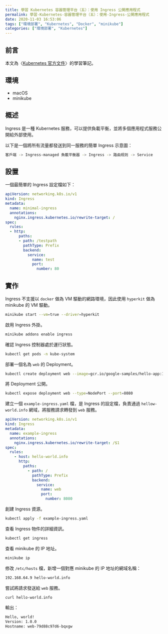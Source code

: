 ```yaml
---
title: 學習 Kubernetes 容器管理平台（五）：使用 Ingress 公開應用程式
permalink: 學習-Kubernetes-容器管理平台（五）：使用-Ingress-公開應用程式
date: 2020-11-03 16:53:06
tags: ["環境部署", "Kubernetes", "Docker", "minikube"]
categories: ["環境部署", "Kubernetes"]
---
```


## 前言

本文為〈[Kubernetes 官方文件](https://kubernetes.io/docs/home/)〉的學習筆記。

## 環境

- macOS
- minikube

## 概述

Ingress 是一種 Kubernetes 服務，可以提供負載平衡，並將多個應用程式服務公開給外部使用。

以下是一個將所有流量都發送到同一服務的簡單 Ingress 示意圖：

```BASH
客戶端 -> Ingress-managed 負載平衡器 -> Ingress -> 路由规则 -> Service
```

## 設置

一個最簡單的 Ingress 設定檔如下：

```YAML
apiVersion: networking.k8s.io/v1
kind: Ingress
metadata:
  name: minimal-ingress
  annotations:
    nginx.ingress.kubernetes.io/rewrite-target: /
spec:
  rules:
  - http:
      paths:
      - path: /testpath
        pathType: Prefix
        backend:
          service:
            name: test
            port:
              number: 80
```

## 實作

Ingress 不支援以 `docker` 做為 VM 驅動的網路環境，因此使用 `hyperkit` 做為 minikube 的 VM 驅動。

```BASH
minikube start --vm=true --driver=hyperkit
```

啟用 Ingress 外掛。

```BASH
minikube addons enable ingress
```

確認 Ingress 控制器處於運行狀態。

```BASH
kubectl get pods -n kube-system
```

部署一個名為 `web` 的 Deployment。

```BASH
kubectl create deployment web --image=gcr.io/google-samples/hello-app:1.0
```

將 Deployment 公開。

```BASH
kubectl expose deployment web --type=NodePort --port=8080
```

建立一個 `example-ingress.yaml` 檔，是 Ingress 的設定檔，負責通過 `hellow-world.info` 網域，將服務請求轉發到 `web` 服務。

```YAML
apiVersion: networking.k8s.io/v1
kind: Ingress
metadata:
  name: example-ingress
  annotations:
    nginx.ingress.kubernetes.io/rewrite-target: /$1
spec:
  rules:
    - host: hello-world.info
      http:
        paths:
          - path: /
            pathType: Prefix
            backend:
              service:
                name: web
                port:
                  number: 8080
```

創建 Ingress 資源。

```BASH
kubectl apply -f example-ingress.yaml
```

查看 Ingress 物件的詳細資訊。

```BASH
kubectl get ingress
```

查看 minikube 的 IP 地址。

```BASH
minikube ip
```

修改 `/etc/hosts` 檔，新增一個對應 minikube 的 IP 地址的網域名稱：

```BASH
192.168.64.9 hello-world.info
```

嘗試將請求發送給 `web` 服務。

```BASH
curl hello-world.info
```

輸出：

```BASH
Hello, world!
Version: 1.0.0
Hostname: web-79d88c97d6-bqxgw
```
